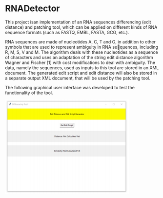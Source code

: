 # RNADetector
This project isan implementation of an RNA sequences differencing (edit 
distance) and patching tool, which can be applied on different kinds of RNA sequence formats (such as
FASTQ, EMBL, FASTA, GCG, etc.).

RNA sequences are made of nucleotides A, C, T and G, in addition to other symbols that are used to represent ambiguity in RNA sequences, including R, M, S, V and M. The algorithm deals with these nucleotides as a sequence of characters and uses an 
adaptation of the string edit distance algorithm Wagner and Fischer [1] with cost modifications to deal with ambiguity. 
The data, namely the sequences, used as inputs to this tool are stored in an XML document. The generated edit script 
and edit distance will also be stored in a separate output XML document, that will be used by the patching tool.

The following graphical user interface was developed to test the functionality of the tool.

![GitHub Logo](https://github.com/carlaghanem/RNADetector/blob/main/images/Differencing%20Tool.png)

